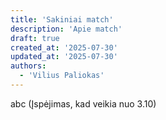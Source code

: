 ```yaml
---
title: 'Sakiniai match'
description: 'Apie match'
draft: true
created_at: '2025-07-30'
updated_at: '2025-07-30'
authors:
  - 'Vilius Paliokas'
---
```


abc (Įspėjimas, kad veikia nuo 3.10)